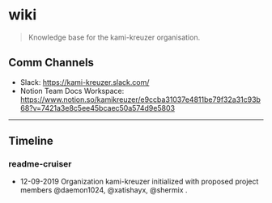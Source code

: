 # wiki

> Knowledge base for the kami-kreuzer organisation.

## Comm Channels

- Slack: https://kami-kreuzer.slack.com/
- Notion Team Docs Workspace: https://www.notion.so/kamikreuzer/e9ccba31037e4811be79f32a31c93b68?v=7421a3e8c5ee45bcaec50a574d9e5803

-----------

## Timeline

### readme-cruiser

- 12-09-2019
Organization kami-kreuzer initialized with proposed project members @daemon1024, @xatishayx, @shermix .
